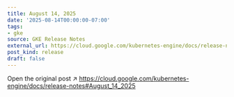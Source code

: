 ```yaml
---
title: August 14, 2025
date: '2025-08-14T00:00:00-07:00'
tags:
- gke
source: GKE Release Notes
external_url: https://cloud.google.com/kubernetes-engine/docs/release-notes#August_14_2025
post_kind: release
draft: false
---
```

Open the original post ↗ https://cloud.google.com/kubernetes-engine/docs/release-notes#August_14_2025
